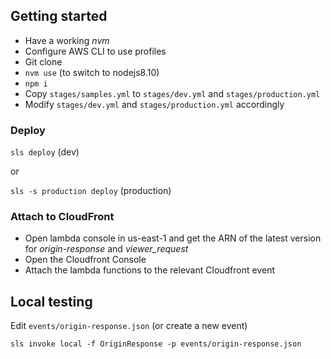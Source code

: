 ## Getting started
* Have a working _nvm_
* Configure AWS CLI to use profiles
* Git clone
* `nvm use` (to switch to nodejs8.10)
* `npm i`
* Copy `stages/samples.yml` to `stages/dev.yml` and `stages/production.yml`
* Modify `stages/dev.yml` and `stages/production.yml` accordingly

### Deploy
`sls deploy` (dev)

or

`sls -s production deploy` (production)

### Attach to CloudFront
* Open lambda console in us-east-1 and get the ARN of the latest version for _origin-response_ and _viewer_request_
* Open the Cloudfront Console
* Attach the lambda functions to the relevant Cloudfront event

## Local testing
Edit `events/origin-response.json` (or create a new event)

```
sls invoke local -f OriginResponse -p events/origin-response.json
```
